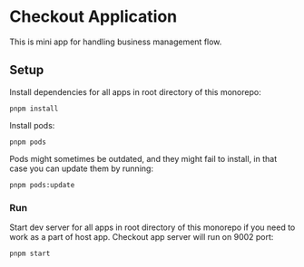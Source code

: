 # Checkout Application

This is mini app for handling business management flow.

## Setup

Install dependencies for all apps in root directory of this monorepo:

```
pnpm install
```

Install pods:

```
pnpm pods
```

Pods might sometimes be outdated, and they might fail to install, in that case you can update them by running:

```
pnpm pods:update
```

### Run

Start dev server for all apps in root directory of this monorepo if you need to work as a part of host app. Checkout app server will run on 9002 port:

```
pnpm start
```
